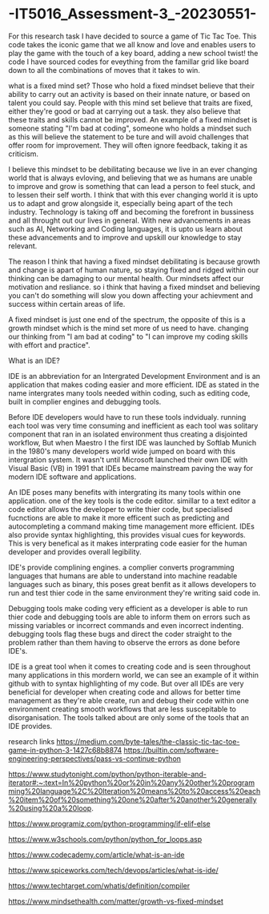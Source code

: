 # -IT5016_Assessment-3_-20230551-

For this research task I have decided to source a game of Tic Tac Toe. This code takes the iconic game that we all know and love and enables users to play the game with the touch of a key board, adding a new school twist! the code I have sourced codes for eveything from the famillar grid like board down to all the combinations of moves that it takes to win. 

what is a fixed mind set?
Those who hold a fixed mindset believe that their ability to carry out an activity is based on their innate nature, or based on talent you could say. People with this mind set believe that traits are fixed, either they're good or bad at carrying out a task. they also believe that these traits and skills cannot be improved. An example of a fixed mindset is someone stating "I'm bad at coding", someone who holds a mindset such as this will believe the statement to be ture and will avoid challenges that offer room for improvement. They will often ignore feedback, taking it as criticism. 

I believe this mindset to be debilitating because we live in an ever changing world that is always evloving, and believing that we as humans are unable to improve and grow is something that can lead a person to feel stuck, and to lessen their self worth. I think that with this ever changing world it is upto us to adapt and grow alongside it, especially being apart of the tech industry. Technology is taking off and becoming the forefront in bussiness and all throught out our lives in general. With new advancements in areas such as AI, Networking and Coding languages, it is upto us learn about these advancements and to improve and upskill our knowledge to stay relevant. 

The reason I think that having a fixed mindset debilitating is because growth and change is apart of human nature, so staying fixed and ridged within our thinking can be damaging to our mental health. Our mindsets affect our motivation and resliance. so i think that having a fixed mindset and believing you can't do something will slow you down affecting your achievment and success within certain areas of life. 

A fixed mindset is just one end of the spectrum, the opposite of this is a growth mindset which is the mind set more of us need to have. changing our thinking from "I am bad at coding" to "I can improve my coding skills with effort and practice".


What is an IDE?

IDE is an abbreviation for an Intergrated Development Environment and is an application that makes coding easier and more efficient. IDE as stated in the name intergrates many tools needed within coding, such as editing code, built in complier engines and debugging tools. 

Before IDE developers would have to run these tools indvidualy. running each tool was very time consuming and inefficient as each tool was solitary component that ran in an isolated environment thus creating a disjointed workflow, But when Maestro I the first IDE was launched by Softlab Munich in the 1980's many developers world wide jumped on board with this intergration system. It wasn't until Microsoft launched their own IDE with Visual Basic (VB) in 1991 that IDEs became mainstream paving the way for modern IDE software and applications. 

An IDE poses many benefits with intergrating its many tools within one application. one of the key tools is the code editor. simillar to a text editor a code editor allows the developer to write thier code, but specialised fucnctions are able to make it more efficent such as predicting and autocompleting a command making time management more efficient. IDEs also provide syntax highlighting, this provides visual cues for keywords. This is very benefical as it makes interprating code easier for the human developer and provides overall legibility.  

IDE's provide complining engines. a complier converts programming languages that humans are able to understand into machine readable languages such as binary, this poses great benfit as it allows developers to run and test thier code in the same environment they're writing said code in. 

Debugging tools make coding very efficient as a developer is able to run thier code and debugging tools are able to inform them on errors such as missing variables or incorrect commands and even incorrect indenting. debugging tools flag these bugs and direct the coder straight to the problem rather than them having to observe the errors as done before IDE's. 

IDE is a great tool when it comes to creating code and is seen throughout many applications in this mordern world, we can see an example of it within github with to syntax highlighting of my code. But over all IDEs are very beneficial for developer when creating code and allows for better time management as they're able create, run and debug their code within one environment creating smooth workflows that are less suscepitable to disorganisation. The tools talked about are only some of the tools that an IDE provides. 


research links https://medium.com/byte-tales/the-classic-tic-tac-toe-game-in-python-3-1427c68b8874
https://builtin.com/software-engineering-perspectives/pass-vs-continue-python

https://www.studytonight.com/python/python-iterable-and-iterator#:~:text=In%20python%20or%20in%20any%20other%20programming%20language%2C%20Iteration%20means%20to%20access%20each%20item%20of%20something%20one%20after%20another%20generally%20using%20a%20loop.

https://www.programiz.com/python-programming/if-elif-else

https://www.w3schools.com/python/python_for_loops.asp

https://www.codecademy.com/article/what-is-an-ide

https://www.spiceworks.com/tech/devops/articles/what-is-ide/

https://www.techtarget.com/whatis/definition/compiler

https://www.mindsethealth.com/matter/growth-vs-fixed-mindset
